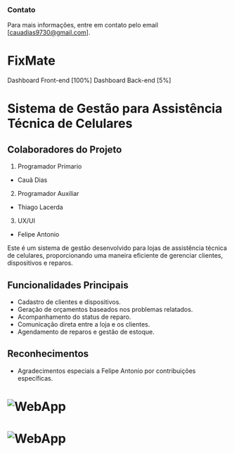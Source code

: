<h3>Contato</h3>

Para mais informações, entre em contato pelo email [cauadias9730@gmail.com].

# FixMate

Dashboard Front-end [100%]
Dashboard Back-end [5%]

# Sistema de Gestão para Assistência Técnica de Celulares

## Colaboradores do Projeto

1. Programador Primario
- Cauã Dias

2. Programador Auxiliar
- Thiago Lacerda

3. UX/UI
- Felipe Antonio

Este é um sistema de gestão desenvolvido para lojas de assistência técnica de celulares, proporcionando uma maneira eficiente de gerenciar clientes, dispositivos e reparos.

## Funcionalidades Principais

- Cadastro de clientes e dispositivos.
- Geração de orçamentos baseados nos problemas relatados.
- Acompanhamento do status de reparo.
- Comunicação direta entre a loja e os clientes.
- Agendamento de reparos e gestão de estoque.

## Reconhecimentos

- Agradecimentos especiais a Felipe Antonio  por contribuições específicas.

# ![WebApp](https://i.imgur.com/MFyct4q.png)

# ![WebApp](https://i.imgur.com/GUZsVyb.png)
